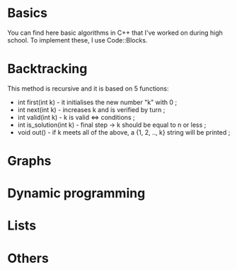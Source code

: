 # Basics
You can find here basic algorithms in C++ that I've worked on during high school.
To implement these, I use Code::Blocks.

# Backtracking

This method is recursive and it is based on 5 functions:
- int first(int k) - it initialises the new number "k" with 0 ;
- int next(int k) - increases k and is verified by turn ;
- int valid(int k) - k is valid <=> conditions ;
- int is_solution(int k) - final step -> k should be equal to n or less ;
- void out() - if k meets all of the above, a {1, 2, .., k} string will be printed ;

# Graphs

# Dynamic programming

# Lists

# Others

